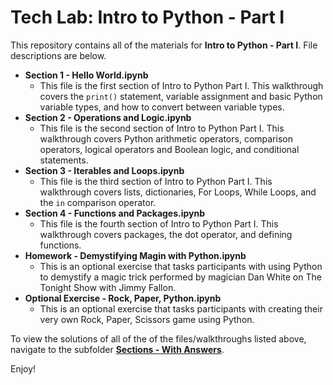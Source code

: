 # Tech Lab: Intro to Python - Part I

This repository contains all of the materials for **Intro to Python - Part I**. File descriptions are below.

- **Section 1 - Hello World.ipynb**
	- This file is the first section of Intro to Python Part I. This walkthrough covers the `print()` statement, variable assignment and basic Python variable types, and how to convert between variable types.
- **Section 2 - Operations and Logic.ipynb**
	- This file is the second section of Intro to Python Part I. This walkthrough covers Python arithmetic operators, comparison operators, logical operators and Boolean logic, and conditional statements.
- **Section 3 - Iterables and Loops.ipynb**
	- This file is the third section of Intro to Python Part I. This walkthrough covers lists, dictionaries, For Loops, While Loops, and the `in` comparison operator.
- **Section 4 - Functions and Packages.ipynb**
	- This file is the fourth section of Intro to Python Part I. This walkthrough covers packages, the dot operator, and defining functions.
- **Homework - Demystifying Magin with Python.ipynb**
	- This is an optional exercise that tasks participants with using Python to demystify a magic trick performed by magician Dan White on The Tonight Show with Jimmy Fallon.
- **Optional Exercise - Rock, Paper, Python.ipynb**
	- This is an optional exercise that tasks participants with creating their very own Rock, Paper, Scissors game using Python.

To view the solutions of all of the of the files/walkthroughs listed above, navigate to the subfolder [**Sections - With Answers**](https://github.com/cra-international/Intro-to-Python/tree/master/Intro%20to%20Python%20-%20I/Sections%20-%20With%20Answers).

Enjoy!
